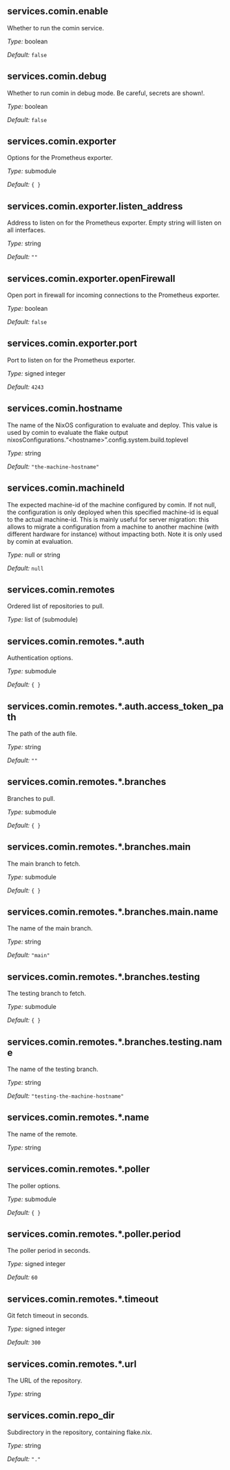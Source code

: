 ## services\.comin\.enable



Whether to run the comin service\.



*Type:*
boolean



*Default:*
` false `



## services\.comin\.debug

Whether to run comin in debug mode\. Be careful, secrets are shown!\.



*Type:*
boolean



*Default:*
` false `



## services\.comin\.exporter



Options for the Prometheus exporter\.



*Type:*
submodule



*Default:*
` { } `



## services\.comin\.exporter\.listen_address



Address to listen on for the Prometheus exporter\. Empty string will listen on all interfaces\.



*Type:*
string



*Default:*
` "" `



## services\.comin\.exporter\.openFirewall



Open port in firewall for incoming connections to the Prometheus exporter\.



*Type:*
boolean



*Default:*
` false `



## services\.comin\.exporter\.port



Port to listen on for the Prometheus exporter\.



*Type:*
signed integer



*Default:*
` 4243 `



## services\.comin\.hostname



The name of the NixOS configuration to evaluate and
deploy\. This value is used by comin to evaluate the
flake output
nixosConfigurations\.“\<hostname>”\.config\.system\.build\.toplevel



*Type:*
string



*Default:*
` "the-machine-hostname" `



## services\.comin\.machineId



The expected machine-id of the machine configured by
comin\. If not null, the configuration is only deployed
when this specified machine-id is equal to the actual
machine-id\.
This is mainly useful for server migration: this allows
to migrate a configuration from a machine to another
machine (with different hardware for instance) without
impacting both\.
Note it is only used by comin at evaluation\.



*Type:*
null or string



*Default:*
` null `



## services\.comin\.remotes



Ordered list of repositories to pull\.



*Type:*
list of (submodule)



## services\.comin\.remotes\.\*\.auth



Authentication options\.



*Type:*
submodule



*Default:*
` { } `



## services\.comin\.remotes\.\*\.auth\.access_token_path



The path of the auth file\.



*Type:*
string



*Default:*
` "" `



## services\.comin\.remotes\.\*\.branches



Branches to pull\.



*Type:*
submodule



*Default:*
` { } `



## services\.comin\.remotes\.\*\.branches\.main



The main branch to fetch\.



*Type:*
submodule



*Default:*
` { } `



## services\.comin\.remotes\.\*\.branches\.main\.name



The name of the main branch\.



*Type:*
string



*Default:*
` "main" `



## services\.comin\.remotes\.\*\.branches\.testing



The testing branch to fetch\.



*Type:*
submodule



*Default:*
` { } `



## services\.comin\.remotes\.\*\.branches\.testing\.name



The name of the testing branch\.



*Type:*
string



*Default:*
` "testing-the-machine-hostname" `



## services\.comin\.remotes\.\*\.name



The name of the remote\.



*Type:*
string



## services\.comin\.remotes\.\*\.poller



The poller options\.



*Type:*
submodule



*Default:*
` { } `



## services\.comin\.remotes\.\*\.poller\.period



The poller period in seconds\.



*Type:*
signed integer



*Default:*
` 60 `



## services\.comin\.remotes\.\*\.timeout



Git fetch timeout in seconds\.



*Type:*
signed integer



*Default:*
` 300 `



## services\.comin\.remotes\.\*\.url



The URL of the repository\.



*Type:*
string



## services\.comin\.repo_dir



Subdirectory in the repository, containing flake\.nix\.



*Type:*
string



*Default:*
` "." `


